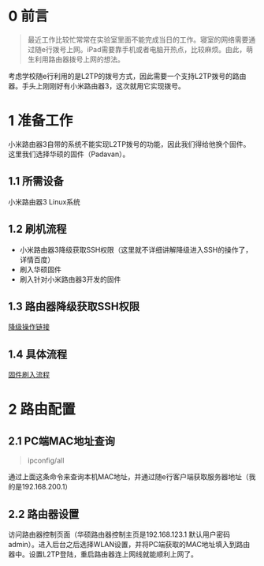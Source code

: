 # 0 前言
>最近工作比较忙常常在实验室里面不能完成当日的工作。寝室的网络需要通过随e行拨号上网。iPad需要靠手机或者电脑开热点，比较麻烦。由此，萌生利用路由器拨号上网的想法。


考虑学校随e行利用的是L2TP的拨号方式，因此需要一个支持L2TP拨号的路由器。手头上刚刚好有小米路由器3，这次就用它实现拨号。

# 1 准备工作
小米路由器3自带的系统不能实现L2TP拨号的功能，因此我们得给他换个固件。
这里我们选择华硕的固件（Padavan）。
## 1.1 所需设备
小米路由器3
Linux系统
## 1.2 刷机流程
* 小米路由器3降级获取SSH权限（这里就不详细讲解降级进入SSH的操作了，详情百度）
* 刷入华硕固件
* 刷入针对小米路由器3开发的固件

## 1.3 路由器降级获取SSH权限
[降级操作链接](http://www.miui.com/thread-4529081-1-1.html)

## 1.4 具体流程
[固件刷入流程](https://www.jianshu.com/p/4746d0c972b4?utm_campaign=maleskine&utm_content=note&utm_medium=reader_share&utm_source=weibo)

# 2 路由配置

## 2.1 PC端MAC地址查询

>ipconfig/all

通过上面这条命令来查询本机MAC地址，并通过随e行客户端获取服务器地址（我的是192.168.200.1）

## 2.2 路由器设置
访问路由器控制页面（华硕路由器控制主页是192.168.123.1 默认用户密码admin）。进入后台之后选择WLAN设置，并将PC端获取的MAC地址填入到路由器中。设置L2TP登陆，重启路由器连上网线就能顺利上网了。
